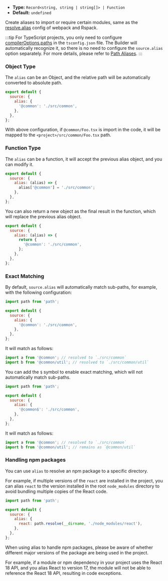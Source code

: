 - **Type:** `Record<string, string | string[]> | Function`
- **Default:** `undefined`

Create aliases to import or require certain modules, same as the [resolve.alias](https://webpack.js.org/configuration/resolve/#resolvealias) config of webpack and Rspack.

:::tip
For TypeScript projects, you only need to configure [compilerOptions.paths](https://www.typescriptlang.org/tsconfig#paths) in the `tsconfig.json` file. The Builder will automatically recognize it, so there is no need to configure the `source.alias` option separately. For more details, please refer to [Path Aliases](https://modernjs.dev/builder/en/guide/advanced/alias.html).
:::

### Object Type

The `alias` can be an Object, and the relative path will be automatically converted to absolute path.

```js
export default {
  source: {
    alias: {
      '@common': './src/common',
    },
  },
};
```

With above configuration, if `@common/Foo.tsx` is import in the code, it will be mapped to the `<project>/src/common/Foo.tsx` path.

### Function Type

The `alias` can be a function, it will accept the previous alias object, and you can modify it.

```js
export default {
  source: {
    alias: (alias) => {
      alias['@common'] = './src/common';
    },
  },
};
```

You can also return a new object as the final result in the function, which will replace the previous alias object.

```js
export default {
  source: {
    alias: (alias) => {
      return {
        '@common': './src/common',
      };
    },
  },
};
```

### Exact Matching

By default, `source.alias` will automatically match sub-paths, for example, with the following configuration:

```js
import path from 'path';

export default {
  source: {
    alias: {
      '@common': './src/common',
    },
  },
};
```

It will match as follows:

```js
import a from '@common'; // resolved to `./src/common`
import b from '@common/util'; // resolved to `./src/common/util`
```

You can add the `$` symbol to enable exact matching, which will not automatically match sub-paths.

```js
import path from 'path';

export default {
  source: {
    alias: {
      '@common$': './src/common',
    },
  },
};
```

It will match as follows:

```js
import a from '@common'; // resolved to `./src/common`
import b from '@common/util'; // remains as `@common/util`
```

### Handling npm packages

You can use `alias` to resolve an npm package to a specific directory.

For example, if multiple versions of the `react` are installed in the project, you can alias `react` to the version installed in the root `node_modules` directory to avoid bundling multiple copies of the React code.

```js
import path from 'path';

export default {
  source: {
    alias: {
      react: path.resolve(__dirname, './node_modules/react'),
    },
  },
};
```

When using alias to handle npm packages, please be aware of whether different major versions of the package are being used in the project.

For example, if a module or npm dependency in your project uses the React 18 API, and you alias React to version 17, the module will not be able to reference the React 18 API, resulting in code exceptions.
